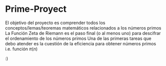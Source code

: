 # Prime-Proyect
El objetivo del proyecto es comprender todos los conceptos/lemas/teoremas matemáticos relacionados a los números primos
La Función Zeta de Riemann es el paso final (o al menos uno) para descifrar el ordenamiento de los números primos
Una de las primeras tareas que debo atender es la cuestión de la eficiencia para obtener números primos i.e. función $\pi(n)$

:)
